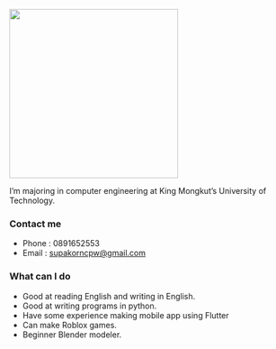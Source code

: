 <p align = "left"><img src="https://scontent.fbkk22-2.fna.fbcdn.net/v/t1.6435-9/66019204_1200052950151313_4783069094872088576_n.jpg?_nc_cat=105&ccb=1-7&_nc_sid=8bfeb9&_nc_eui2=AeEvzqAWV26M61-AbfzPZ2ta-itsWJHSqtL6K2xYkdKq0mPyd15juF_5jPcKIGTu5XFURPGNmYDPdGIcGqIdUBsq&_nc_ohc=3FuyXwxfUBkAX9oeUvs&_nc_ht=scontent.fbkk22-2.fna&oh=00_AT_dURY7d7yP8StHQ-MGAEWmr2fNYt9DDEyB3h0W9FbHEw&oe=62FE78D5" width="300"></p>

I’m majoring in computer engineering at King Mongkut’s University of Technology.

### Contact me 
- Phone : 0891652553
- Email : supakorncpw@gmail.com

### What can I do
- Good at reading English and writing in English.
- Good at writing programs in python.
- Have some experience making mobile app using Flutter
- Can make Roblox games.
- Beginner Blender modeler.

